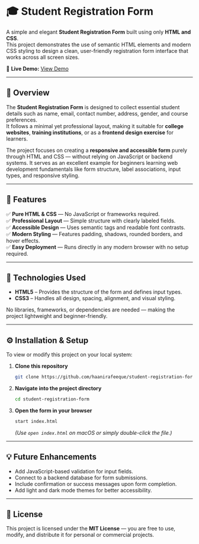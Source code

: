 # 🎓 Student Registration Form

A simple and elegant **Student Registration Form** built using only **HTML and CSS**.  
This project demonstrates the use of semantic HTML elements and modern CSS styling to design a clean, user-friendly registration form interface that works across all screen sizes.  

🔗 **Live Demo:** [View Demo](https://haanirafeeque.github.io/Student-Registration-Website/)  

---

## 📘 Overview

The **Student Registration Form** is designed to collect essential student details such as name, email, contact number, address, gender, and course preferences.  
It follows a minimal yet professional layout, making it suitable for **college websites**, **training institutions**, or as a **frontend design exercise** for learners.  

The project focuses on creating a **responsive and accessible form** purely through HTML and CSS — without relying on JavaScript or backend systems. It serves as an excellent example for beginners learning web development fundamentals like form structure, label associations, input types, and responsive styling.

---

## 🚀 Features

✅ **Pure HTML & CSS** — No JavaScript or frameworks required.   
✅ **Professional Layout** — Simple structure with clearly labeled fields.  
✅ **Accessible Design** — Uses semantic tags and readable font contrasts.  
✅ **Modern Styling** — Features padding, shadows, rounded borders, and hover effects.  
✅ **Easy Deployment** — Runs directly in any modern browser with no setup required.  

---

## 🧩 Technologies Used

- **HTML5** – Provides the structure of the form and defines input types.  
- **CSS3** – Handles all design, spacing, alignment, and visual styling.  

No libraries, frameworks, or dependencies are needed — making the project lightweight and beginner-friendly.

---

## ⚙️ Installation & Setup

To view or modify this project on your local system:

1. **Clone this repository**
   ```bash
   git clone https://github.com/haanirafeeque/student-registration-form.git
   ```

2. **Navigate into the project directory**
   ```bash
   cd student-registration-form
   ```

3. **Open the form in your browser**
   ```bash
   start index.html
   ```
   *(Use `open index.html` on macOS or simply double-click the file.)*

---

## 💡 Future Enhancements

- Add JavaScript-based validation for input fields.  
- Connect to a backend database for form submissions.  
- Include confirmation or success messages upon form completion.  
- Add light and dark mode themes for better accessibility.  

---

## 📄 License

This project is licensed under the **MIT License** — you are free to use, modify, and distribute it for personal or commercial projects.
